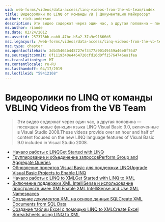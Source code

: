 ```yaml
---
uid: web-forms/videos/data-access/linq-videos-from-the-vb-team/index
title: Видеоролики по LINQ от команды VB | Документация Майкрософт
author: rick-anderson
description: Эти видео содержат через один час, а другая половина — посвящен новые функции языка LINQ Visual Basic 9.0, включенные в Visual Studio 2008.
ms.author: riande
ms.date: 02/24/2012
ms.assetid: 257373bb-eab0-47bc-b5a2-37a9e91666d6
msc.legacyurl: /web-forms/videos/data-access/linq-videos-from-the-vb-team
msc.type: chapter
ms.openlocfilehash: 3db35464b448727ef3477a90149459a46e0f76d7
ms.sourcegitcommit: 0f1119340e4464720cfd16d0ff15764746ea1fea
ms.translationtype: MT
ms.contentlocale: ru-RU
ms.lasthandoff: 04/17/2019
ms.locfileid: "59412168"
---
```

# <a name="linq-videos-from-the-vb-team"></a><span data-ttu-id="d2b07-103">Видеоролики по LINQ от команды VB</span><span class="sxs-lookup"><span data-stu-id="d2b07-103">LINQ Videos from the VB Team</span></span>

> <span data-ttu-id="d2b07-104">Эти видео содержат через один час, а другая половина — посвящен новые функции языка LINQ Visual Basic 9.0, включенные в Visual Studio 2008.</span><span class="sxs-lookup"><span data-stu-id="d2b07-104">These videos provide over an hour and half of content focused on the new LINQ language features of Visual Basic 9.0 included in Visual Studio 2008.</span></span>


- [<span data-ttu-id="d2b07-105">Начало работы с LINQ</span><span class="sxs-lookup"><span data-stu-id="d2b07-105">Get Started with LINQ</span></span>](how-do-i-get-started-with-linq.md)
- [<span data-ttu-id="d2b07-106">Группирование и объединение запросов</span><span class="sxs-lookup"><span data-stu-id="d2b07-106">Perform Group and Aggregate Queries</span></span>](how-do-i-perform-group-and-aggregate-queries.md)
- [<span data-ttu-id="d2b07-107">Обновление проектов Visual Basic для поддержки LINQ</span><span class="sxs-lookup"><span data-stu-id="d2b07-107">Upgrade Visual Basic Projects to Enable LINQ</span></span>](how-do-i-upgrade-visual-basic-projects-to-enable-linq.md)
- [<span data-ttu-id="d2b07-108">Начало работы с LINQ to XML</span><span class="sxs-lookup"><span data-stu-id="d2b07-108">Get Started with LINQ to XML</span></span>](how-do-i-get-started-with-linq-to-xml.md)
- [<span data-ttu-id="d2b07-109">Включение поддержки XML IntelliSense и использование пространств имен XML</span><span class="sxs-lookup"><span data-stu-id="d2b07-109">Enable XML IntelliSense and Use XML Namespaces</span></span>](how-do-i-enable-xml-intellisense-and-use-xml-namespaces.md)
- [<span data-ttu-id="d2b07-110">Создание документов XML на основе данных SQL</span><span class="sxs-lookup"><span data-stu-id="d2b07-110">Create XML Documents from SQL Data</span></span>](how-do-i-create-xml-documents-from-sql-data.md)
- [<span data-ttu-id="d2b07-111">Создание таблиц Excel с помощью LINQ to XML</span><span class="sxs-lookup"><span data-stu-id="d2b07-111">Create Excel Spreadsheets using LINQ to XML</span></span>](how-do-i-create-excel-spreadsheets-using-linq-to-xml.md)
